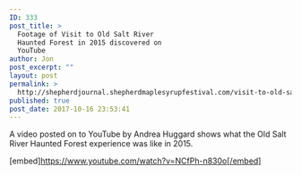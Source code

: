 ```yaml
---
ID: 333
post_title: >
  Footage of Visit to Old Salt River
  Haunted Forest in 2015 discovered on
  YouTube
author: Jon
post_excerpt: ""
layout: post
permalink: >
  http://shepherdjournal.shepherdmaplesyrupfestival.com/visit-to-old-salt-river-haunted-forest-in-2015-discovered-on-youtube
published: true
post_date: 2017-10-16 23:53:41
---
```

A video posted on to YouTube by Andrea Huggard shows what the Old Salt River Haunted Forest experience was like in 2015.

[embed]https://www.youtube.com/watch?v=NCfPh-n830o[/embed]